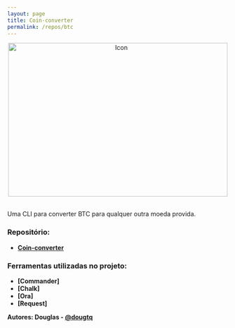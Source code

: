 ```yaml
---
layout: page
title: Coin-converter
permalink: /repos/btc
---
```


<div align="center">
  <img src="https://i.imgur.com/N8Wyr45.gif" alt="Icon" width="500" height="350">
</div>
<br />

Uma CLI para converter BTC para qualquer outra moeda provida.

### Repositório:
- **[Coin-converter](https://github.com/Area-16/coin-converter)**

### Ferramentas utilizadas no projeto:
- **[Commander]**
- **[Chalk]**
- **[Ora]**
- **[Request]**


**Autores: Douglas - [@dougtq](https://github.com/dougtq)**
